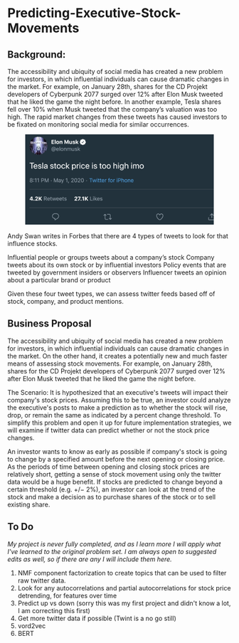 # Predicting-Executive-Stock-Movements


## Background:
The accessibility and ubiquity of social media has created a new problem for investors, in which influential individuals can cause dramatic changes in the market. For example, on January 28th, shares for the CD Projekt developers of Cyberpunk 2077 surged over 12% after Elon Musk tweeted that he liked the game the night before. In another example, Tesla shares fell over 10% when Musk tweeted that the company’s valuation was too high. The rapid market changes from these tweets has caused investors to be fixated on monitoring social media for similar occurrences. 
<figure>
<img src = "https://github.com/Pooret/Predicting-Executive-Stock-Movements/blob/main/figures/report/Fig1.png">
</figure>
Andy Swan writes in Forbes that there are 4 types of tweets to look for that influence stocks.

Influential people or groups tweets about a company’s stock
Company tweets about its own stock or by influential investors
Policy events that are tweeted by government insiders or observers
Influencer tweets an opinion about a particular brand or product

Given these four tweet types, we can assess twitter feeds based off of stock, company, and product mentions. 

## Business Proposal
The accessibility and ubiquity of social media has created a new problem for investors, in which influential individuals can cause dramatic changes in the market. On the other hand, it creates a potentially new and much faster means of assessing stock movements. For example, on January 28th, shares for the CD Projekt developers of Cyberpunk 2077 surged over 12% after Elon Musk tweeted that he liked the game the night before.

The Scenario:
It is hypothesized that an executive's tweets will impact their company's stock prices. Assuming this to be true, an investor could analyze the executive's posts to make a prediction as to whether the stock will rise, drop, or remain the same as indicated by a percent change threshold. To simplify this problem and open it up for future implementation strategies, we will examine if twitter data can predict whether or not the stock price changes.

An investor wants to know as early as possible if company's stock is going to change by a specified amount before the next opening or closing price. As the periods of time between opening and closing stock prices are relatively short, getting a sense of stock movement using only the twitter data would be a huge benefit. If stocks are predicted to change beyond a certain threshold (e.g. +/− 2%), an investor can look at the trend of the stock and make a decision as to purchase shares of the stock or to sell existing share.


## To Do
*My project is never fully completed, and as I learn more I will apply what I've learned to the original problem set. I am always open to suggested edits as well, so if there are any I will include them here.*  

1. NMF component factorization to create topics that can be used to filter raw twitter data.
2. Look for any autocorrelations and partial autocorrelations for stock price detrending, for features over time
3. Predict up vs down (sorry this was my first project and didn't know a lot, I am correcting this first)
4. Get more twitter data if possible (Twint is a no go still)
5. vord2vec
6. BERT 

